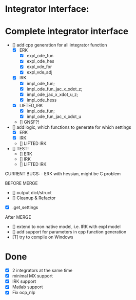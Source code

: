 Integrator Interface:
=============

Complete integrator interface
==
- [] add cpp generation for all integrator function
    - [x] ERK
        - [x] expl_ode_fun
        - [x] expl_ode_hes
        - [x] expl_vde_for
        - [x] expl_vde_adj
    - [x] IRK
        - [x] impl_ode_fun;
        - [x] impl_ode_fun_jac_x_xdot_z;
        - [x] impl_ode_jac_x_xdot_u_z;
        - [x] impl_ode_hess
    - [x] LIFTED_IRK
        - [x] impl_ode_fun;
        - [x] impl_ode_fun_jac_x_xdot_u
    - [] GNSF?!
- [] add logic, which functions to generate for which settings
    - [x] ERK
    - [x] IRK
    - [] LIFTED IRK
- [] TEST!
    - [] ERK
    - [] IRK
    - [] LIFTED IRK

CURRENT BUGS:
    - ERK with hessian, might be C problem

BEFORE MERGE
- [] output dict/struct
- [] Cleanup & Refactor
- [x] .get_settings


After MERGE
- [] extend to non native model, i.e. IRK with expl model
- [] add support for parameters in cpp function generation
- [T] try to compile on Windows

Done
=====
- [X] 2 integrators at the same time
- [X] minimal MX support
- [X] IRK support
- [X] Matlab support
- [x] Fix ocp_nlp